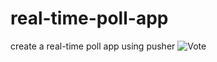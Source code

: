 # real-time-poll-app
create a real-time poll app using pusher
![Vote](https://user-images.githubusercontent.com/52837649/85216402-34a2dc00-b352-11ea-9ef4-0e6248fa6d92.gif)
